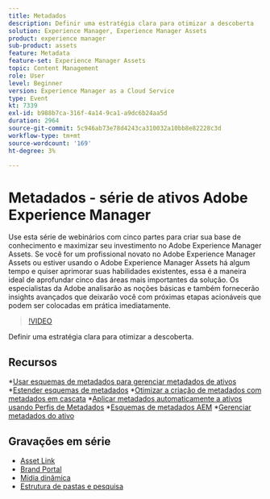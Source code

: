 ```yaml
---
title: Metadados
description: Definir uma estratégia clara para otimizar a descoberta
solution: Experience Manager, Experience Manager Assets
product: experience manager
sub-product: assets
feature: Metadata
feature-set: Experience Manager Assets
topic: Content Management
role: User
level: Beginner
version: Experience Manager as a Cloud Service
type: Event
kt: 7339
exl-id: b988b7ca-316f-4a14-9ca1-a9dc6b24aa5d
duration: 2964
source-git-commit: 5c946ab73e78d4243ca310032a10bb8e82228c3d
workflow-type: tm+mt
source-wordcount: '169'
ht-degree: 3%

---
```


# Metadados - série de ativos Adobe Experience Manager

Use esta série de webinários com cinco partes para criar sua base de conhecimento e maximizar seu investimento no Adobe Experience Manager Assets. Se você for um profissional novato no Adobe Experience Manager Assets ou estiver usando o Adobe Experience Manager Assets há algum tempo e quiser aprimorar suas habilidades existentes, essa é a maneira ideal de aprofundar cinco das áreas mais importantes da solução. Os especialistas da Adobe analisarão as noções básicas e também fornecerão insights avançados que deixarão você com próximas etapas acionáveis que podem ser colocadas em prática imediatamente.

>[!VIDEO](https://video.tv.adobe.com/v/332134/?quality=12&learn=on&hidetitle=true)

Definir uma estratégia clara para otimizar a descoberta.

## Recursos

*[Usar esquemas de metadados para gerenciar metadados de ativos](https://experienceleague.adobe.com/docs/experience-manager-learn/assets/authoring/metadata.html)
*[Estender esquemas de metadados](https://experienceleague.adobe.com/docs/experience-manager-learn/assets/configuring/metadata-schemas.html?lang=pt-BR)
*[Otimizar a criação de metadados com metadados em cascata](https://experienceleague.adobe.com/docs/experience-manager-learn/assets/metadata/cascade-metadata-feature-video-use.html?lang=pt-BR)
*[Aplicar metadados automaticamente a ativos usando Perfis de Metadados](https://experienceleague.adobe.com/docs/experience-manager-learn/assets/configuring/metadata-profiles.html?lang=pt-BR)
*[Esquemas de metadados AEM](https://experienceleague.adobe.com/docs/experience-manager-65/assets/administer/metadata-schemas.html?lang=en#administer)
*[Gerenciar metadados do ativo](https://experienceleague.adobe.com/docs/experience-manager-65/assets/using/metadata.html?lang=en#RegisteringacustomnamespacewithinAEM)

## Gravações em série

* [Asset Link](asset-link.md)
* [Brand Portal](brand-portal.md)
* [Mídia dinâmica](dynamic-media.md)
* [Estrutura de pastas e pesquisa](folder-structure-search.md)
